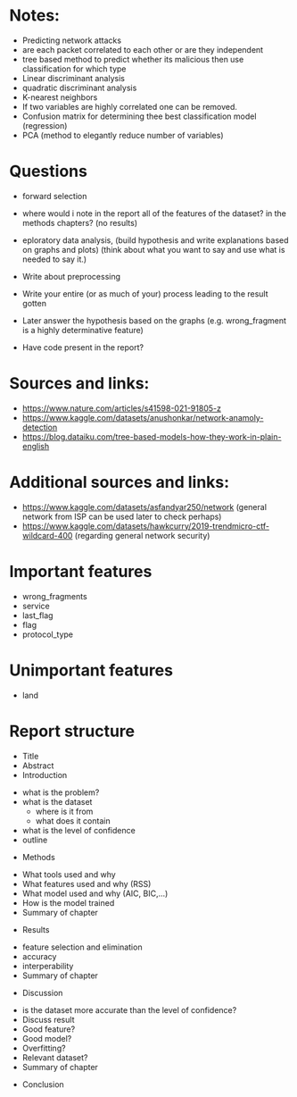 # Notes:

* Predicting network attacks
* are each packet correlated to each other or are they independent
* tree based method to predict whether its malicious then use classification for which type
* Linear discriminant analysis
* quadratic discriminant analysis
* K-nearest neighbors
* If two variables are highly correlated one can be removed.
* Confusion matrix for determining thee best classification model (regression)
* PCA (method to elegantly reduce number of variables)

# Questions
* forward selection 
* where would i note in the report all of the features of the dataset? in the methods chapters? (no results)

* eploratory data analysis, (build hypothesis and write explanations based on graphs and plots) (think about what you want to say and use what is needed to say it.)
* Write about preprocessing
* Write your entire (or as much of your) process leading to the result gotten
* Later answer the hypothesis based on the graphs (e.g. wrong_fragment is a highly determinative feature)

* Have code present in the report?

# Sources and links:

* https://www.nature.com/articles/s41598-021-91805-z
* https://www.kaggle.com/datasets/anushonkar/network-anamoly-detection
* https://blog.dataiku.com/tree-based-models-how-they-work-in-plain-english

# Additional sources and links:

* https://www.kaggle.com/datasets/asfandyar250/network (general network from ISP can be used later to check perhaps)
* https://www.kaggle.com/datasets/hawkcurry/2019-trendmicro-ctf-wildcard-400 (regarding general network security)

# Important features
* wrong_fragments
* service
* last_flag
* flag
* protocol_type


# Unimportant features
* land

# Report structure

* Title
* Abstract
* Introduction

- what is the problem?
- what is the dataset
  - where is it from
  - what does it contain
- what is the level of confidence
- outline

* Methods

- What tools used and why
- What features used and why (RSS)
- What model used and why (AIC, BIC,...)
- How is the model trained
- Summary of chapter

* Results
- feature selection and elimination
- accuracy
- interperability
- Summary of chapter

* Discussion

- is the dataset more accurate than the level of confidence?
- Discuss result
- Good feature?
- Good model?
- Overfitting?
- Relevant dataset?
- Summary of chapter

* Conclusion


